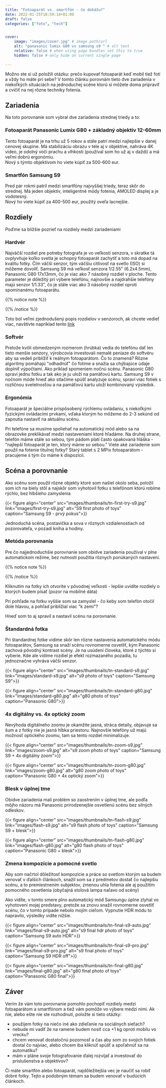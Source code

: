 ```yaml
---
title: "Fotoaparát vs. smartfón - čo dokážu?"
date: 2022-01-25T18:59:14+01:00
draft: false
categories: ["foto", "tech"]


cover:
    image: "images/cover.jpg" # image path/url
    alt: "panasonic lumix G80 vs samsung s9 " # alt text
    relative: false # when using page bundles set this to true
    hidden: false # only hide on current single page

---
```



Možno ste si už položili otázku: prečo kupovať fotoaparát keď mobil tiež fotí a vždy ho máte pri sebe?
V tomto článku porovnám tieto dve zariadenia v niekoľkých situáciách na jednoduchej scéne ktorú si môžete doma pripraviť a cvičiť na nej rôzne techniky fotenia.



## Zariadenia

Na toto porovnanie som vybral dve zariadenia strednej triedy a to: 

### Fotoaparát Panasonic Lumix G80 + základný objektív 12-60mm
Tento fotoaparát je na trhu už 5 rokov a stále patrí medzi najlepšie v danej cenovej skupine. Má stabilizáciu obrazu v tele aj v objektíve, nahráva 4K video, je odolný voči prachu a vlhkosti (používal som ho už aj v daždi) a má veľmi dobrú ergonómiu.  
Nový s týmto objektívom ho viete kúpiť za 500-600 eur. 

### Smartfón Samsung S9
Pred pár rokmi patril medzi smartfóny najvyššej triedy, teraz skôr do strednej.  Má jeden objektív, inteligentné módy fotenia, AMOLED displej a je vodotesný.  
Nový ho viete kúpiť za 400-500 eur, použitý oveľa lacnejšie.

## Rozdiely

Poďme sa bližšie pozrieť na rozdiely medzi zariadeniami

### Hardvér

Najväčší rozdiel pre potreby fotografa je vo veľkosti senzora, v skratke tá ovplyvňuje koľko svetla je schopný fotoaparát zachytiť a toto má dopad na kvalitu fotky. Čím väčší senzor, tým väčšiu citlivosť na svetlo (ISO) si môžeme dovoliť. Samsung S9 má veľkosť senzora  1/2.55" (6.2x4.5mm), Panasonic G80 17x13mm, čo je viac ako 7 násobný rozdiel v ploche. Tento parameter je dôležitý pri výbere telefónu, najnovšie a najdrahšie telefóny majú senzor 1/1.33", čo je stále viac ako 3 násobný rozdiel oproti spomínanému fotoaparátu.

{{% notice note %}}

{{% /notice %}}

Toto bol veľmi zjednodušený popis rozdielov v senzoroch, ak chcete vedieť viac, navštívte napríklad tento [link](https://www.fotolab.cz/blog/velikost-snimace/)

### Softvér

Pretože kvôli obmedzeným rozmerom (hrúbka) vedia do telefónu dať len tieto menšie senzory, výrobcovia investovali nemalé peniaze do softvéru aby sa vedeli priblížiť k reálnym fotoaparátom. Čo to znamená? Rôzne algoritmy pomáhajú "odhadnúť" čo fotíme a snažia sa chýbajúce údaje doplniť výpočtami. Ako príklad spomeniem nočnú scénu. Panasonic G80 spraví jednu fotku a tak ako je ju uloží na pamäťovú kartu. Samsung S9 v nočnom móde hneď ako stlačíme spúšť analyzuje scénu, spraví viac fotiek s rozličnou svetelnosťou a na pamäťovú kartu uloží kombinovaný výsledok.  

### Ergonómia
Fotoaparát je špeciálne prispôsobený rýchlemu ovládaniu, s niekoľkými fyzickými ovládacími prvkami, vďaka ktorým ho môžeme do 2-3 sekúnd od zapnutia nastaviť na aktuálnu scénu.  

Pri telefóne sa musíme spoliehať na automatický mód alebo sa na obrazovke preklikávať medzi nastaveniami ktoré hľadáme. Na druhej strane, telefón máme stále so sebou, tým pádom platí často opakovaná hláška - "najlepší fotoaparát je ten, ktorý máme so sebou." Viete aké zariadenie som použil na fotenie titulnej fotky? Starý tablet s 2 MPix fotoaparátom - pracujeme ś tým čo máme k dispozícii.




## Scéna a porovnanie

Ako scénu som použil rôzne objekty ktoré som našiel okolo seba, položil som ich na biely stôl a najskôr som vyhotovil fotku s telefónom ktorú robíme rýchlo, bez hlbšieho zamyslenia


{{< figure align="center" src="images/thumbnails/tn-first-try-s9.jpg" link="images/first-try-s9.jpg" alt="S9 first photo of toys" caption="Samsung S9 - prvý pokus">}}


Jednoduchá scéna, postavička a sova v rôznych vzdialenostiach od pozorovateľa, v pozadí kniha a hodiny.

### Metóda porovnania
Pre čo najjednoduchšie porovnanie som obidve zariadenia používal v plne automatickom režime, bez nutnosti použitia rôznych ponúkaných nastavení. 


{{% notice note %}}

{{% /notice %}}

Kliknutím na fotky ich otvoríte v pôvodnej veľkosti - lepšie uvidíte rozdiely o ktorých budem písať (pozor na mobilné dáta)


Pri pohľade na fotku vyššie som sa zamyslel - čo keby som telefón otočil dole hlavou, a pohľad priblížial viac "k zemi"?



Hneď som to aj spravil a nastavil scénu na porovnanie.

### Štandardná fotka

Pri štandardnej fotke vidíme skôr len rôzne nastavenia automatického módu fotoaparátov, Samsung sa snaží scénu rovnomerne osvetliť, kým Panasonic zachová pôvodný kontrast scény. Je na usúdení človeka, ktoré z týchto si vyberie. Kde ale vidíme rozdiel je efekt rozmazaného pozadia, tu jednoznačne vyhráva väčší senzor.

{{< figure align="center" src="images/thumbnails/tn-standard-s9.jpg" link="images/standard-s9.jpg" alt="s9 photo of toys" caption="Samsung S9">}}


{{< figure align="center" src="images/thumbnails/tn-standard-g80.jpg" link="images/standard-g80.jpg" alt="g80 photo of toys" caption="Panasonic G80">}}


### 4x digitálny vs. 4x optický zoom

Nevýhoda digitálneho zoomu je okamžite jasná, stráca detaily, objavuje sa šum a z fotky nie je jasná hĺbka priestoru. Najnovšie telefóny už majú možnosť optického zoomu, tam sa tento rozdiel minimalizuje.

{{< figure align="center" src="images/thumbnails/tn-zoom-s9.jpg" link="images/zoom-s9.jpg" alt="s9 zoom photo of toys" caption="Samsung S9 + 4x digitálny zoom">}}


{{< figure align="center" src="images/thumbnails/tn-zoom-g80.jpg" link="images/zoom-g80.jpg" alt="g80 zoom photo of toys" caption="Panasonic G80 + 4x optický zoom">}}


### Blesk v úplnej tme

Obidve zariadenia mali problém so zaostrením v úplnej tme, ale podľa môjho názoru má Panasonic prirodzenejšie osvetlenú scénu bez silných odleskov.

{{< figure align="center" src="images/thumbnails/tn-flash-s9.jpg" link="images/flash-s9.jpg" alt="s9 flash photo of toys" caption="Samsung S9 + blesk">}}


{{< figure align="center" src="images/thumbnails/tn-flash-g80.jpg" link="images/flash-g80.jpg" alt="g80 flash photo of toys" caption="Panasonic G80 + blesk">}}


### Zmena kompozície a pomocné svetlo

Aby som načrtol dôležitosť kompozície a práce so svetlom ktorým sa budem venovať v ďalších článkoch, snažil som sa z predmetov dostať čo najlepšiu scénu, a to premiestnením subjektov, zmenou uhla fotenia ale aj použitím pomocného osvetlenia (obyčajná stolová lampa naľavo od scény)

Ako vidíte, v tomto smere plno automatický mód Samsungu úplne zlyhal vo vyhotovení mojej predstavy, pretože sa znovu snažil rovnomerne osvetliť scénu, čo v tomto prípade nebolo mojím cieľom. Vypnutie HDR módu to napravilo, výsledky vidíte nižšie.


{{< figure align="center" src="images/thumbnails/tn-final-s9-auto.jpg" link="images/final-s9-auto.jpg" alt="s9 final hdr photo of toys" caption="Samsung S9 auto HDR">}}

{{< figure align="center" src="images/thumbnails/tn-final-s9-pro.jpg" link="images/final-s9-pro.jpg" alt="s9 final photo of toys" caption="Samsung S9 HDR off">}}

{{< figure align="center" src="images/thumbnails/tn-final-g80.jpg" link="images/final-g80.jpg" alt="g80 final photo of toys" caption="Panasonic G80 final">}}

## Záver

Verím že vám toto porovnanie pomohlo pochopiť rozdiely medzi fotoaparátom a smartfónom a tiež vám pomôže vo výbere medzi nimi.
Ak nie, alebo ešte nie ste rozhodnutí, položte si tieto otázky:
* použijem fotky na niečo iné ako zdieľanie na sociálnych sieťach?
* nebude mi vadiť že na ramene budem nosiť cca +1 kg oproti mobilu vo vrecku?
* chcem venovať dostatočnú pozornosť a čas aby som zo svojich fotiek dostal čo najviac, alebo chcem iba kliknúť spúšť a spoľahnúť sa na automatiku?
* mám v pláne svoje fotografovanie ďalej rozvíjať a investovať do príslušenstva a objektívov?

 Či máte smartfón alebo fotoaparát, najdôležitejšia vec je naučiť sa robiť dobré fotky. Tejto a podobným témam sa budem venovať v budúcich článkoch.



